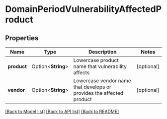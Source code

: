# DomainPeriodVulnerabilityAffectedProduct

## Properties

Name | Type | Description | Notes
------------ | ------------- | ------------- | -------------
**product** | Option<**String**> | Lowercase product name that vulnerability affects | [optional]
**vendor** | Option<**String**> | Lowercase vendor name that develops or provides the affected product | [optional]

[[Back to Model list]](../README.md#documentation-for-models) [[Back to API list]](../README.md#documentation-for-api-endpoints) [[Back to README]](../README.md)
